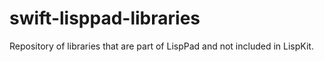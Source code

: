 # swift-lisppad-libraries
Repository of libraries that are part of LispPad and not included in LispKit.
